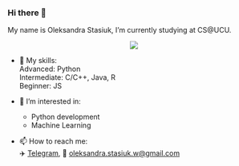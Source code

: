 ### Hi there 👋 
My name is Oleksandra Stasiuk, I’m currently studying at CS@UCU.  

<p align="center">
  
  <img src="https://github-readme-stats.vercel.app/api?username=oleksadobush&count_private=true&show_icons=true&theme=tokyonight">
  
</p>

- 🍳 My skills:    
  Advanced: Python      
  Intermediate: C/C++, Java, R     
  Beginner: JS    

- 🤔 I’m interested in:
  - Python development
  - Machine Learning



- 📫 How to reach me:      
:airplane: [Telegram](https://t.me/Kvera_kolin), :email: oleksandra.stasiuk.w@gmail.com
